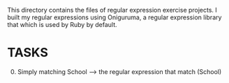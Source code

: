 This directory contains the files of regular expression exercise projects.
I built my regular expressions  using Oniguruma, a regular expression library that which is used by Ruby by default.
# TASKS
0. Simply matching School --> the regular expression that match (School)
